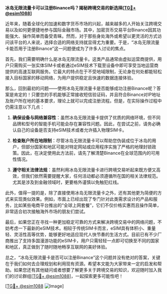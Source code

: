 **冰岛无限流量卡可以注册Binance吗？揭秘跨境交易的新选择[[TG💪+ @esim1088](https://t.me/s/esim1088)]**

近年来，随着全球化的加速和数字货币市场的兴起，越来越多的人开始关注跨境交易以及如何更便捷地参与国际金融市场。其中，加密货币交易平台Binance因其功能强大、操作简单而备受青睐。然而，对于那些身处海外或希望以更灵活的方式访问该平台的人来说，选择合适的网络支持就显得尤为重要。于是，“冰岛无限流量卡能否用于注册Binance”这一问题便成为了许多人讨论的焦点。

首先，我们需要明确什么是冰岛无限流量卡。这类产品通常由虚拟运营商提供，用户只需购买一张实体SIM卡或者通过eSIM技术下载至设备中即可享受当地运营商提供的高速互联网服务。它最大的特点在于不受地域限制，无论身在何处都能轻松接入目标国家的移动网络，为用户提供稳定且快速的数据连接体验。

那么，回到最初的问题——使用冰岛无限流量卡是否能够成功注册Binance呢？答案是肯定的！只要您的手机能够正常接收短信验证码，并且符合Binance对IP地址及账户所在地的基本要求，理论上就可以完成注册流程。但是，在实际操作过程中仍需注意以下几点：

1. **确保设备与网络兼容性**：虽然冰岛无限流量卡提供了优质的网络环境，但不同品牌和型号的智能手机可能会存在兼容性问题。因此，在尝试之前，请务必确认自己的设备是否支持eSIM技术或者允许插入物理SIM卡。

2. **检查账户所在地限制**：尽管冰岛无限流量卡可以帮助您伪装成位于冰岛的用户，但部分国家和地区可能对特定网站或应用程序实施了严格的地理封锁政策。因此，在决定使用此方法前，请先了解清楚Binance在全球范围内的可用性情况。

3. **遵守相关法律法规**：虽然利用冰岛无限流量卡进行跨境交易听起来既方便又高效，但我们依然需要提醒大家，任何活动都必须遵循所在国的相关法律规范。尤其是涉及到金融领域时，更要格外谨慎以免触犯红线。

此外，值得一提的是，除了直接使用冰岛无限流量卡之外，还有其他更为简便的方式来实现类似效果。例如，市面上已经出现了专门针对此类需求设计的产品和服务，比如某些电商平台推出的“全球上网套餐”，它们不仅价格实惠而且操作简单，非常适合初次接触海外市场的朋友们尝试。

最后，如果您正在寻找一种更加稳定可靠的方式来解决跨境交易中的网络问题，不妨考虑一下最新的eSIM技术。相较于传统SIM卡而言，eSIM具有体积小、重量轻、灵活性高等优势，能够更好地适应现代人快节奏的生活方式。目前已有不少厂商推出了支持多国漫游功能的eSIM卡，用户只需轻轻一点即可切换至不同的国家和地区，真正做到了随时随地畅享互联网的美好体验。

总之，“冰岛无限流量卡是否可以注册Binance”这个问题并没有绝对的答案，关键在于我们如何去合理规划和利用现有资源。希望本文能为大家带来一定的启发和帮助。如果您还有其他疑问或者想要了解更多关于跨境交易的知识，欢迎随时加入我们的讨论群组[[TG💪+ @esim1088](https://t.me/s/esim1088)]，一起探索更多可能性吧！

[[TG💪+ @esim1088](https://t.me/s/esim1088) ![Image](https://i.postimg.cc/4NQfJmqS/Snipaste-2025-05-13-00-14-12.png)]